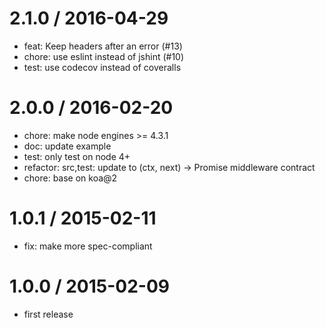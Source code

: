 
2.1.0 / 2016-04-29
==================

  * feat: Keep headers after an error (#13)
  * chore: use eslint instead of jshint (#10)
  * test: use codecov instead of coveralls

2.0.0 / 2016-02-20
==================

  * chore: make node engines >= 4.3.1
  * doc: update example
  * test: only test on node 4+
  * refactor: src,test: update to (ctx, next) -> Promise middleware contract
  * chore: base on koa@2

1.0.1 / 2015-02-11
==================

 * fix: make more spec-compliant

1.0.0 / 2015-02-09
==================

 * first release
